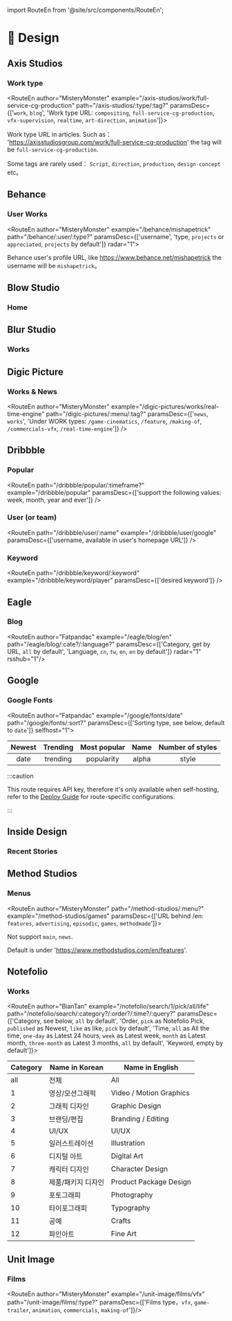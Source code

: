 import RouteEn from '@site/src/components/RouteEn';

# 🎨️ Design

## Axis Studios

### Work type

<RouteEn author="MisteryMonster" example="/axis-studios/work/full-service-cg-production" path="/axis-studios/:type/:tag?" paramsDesc={['`work`, `blog`', 'Work type URL: `compositing`, `full-service-cg-production`, `vfx-supervision`, `realtime`, `art-direction`, `animation`']}>

Work type URL in articles. Such as： 'https://axisstudiosgroup.com/work/full-service-cg-production' the tag will be `full-service-cg-production`.

Some tags are rarely used： `Script`, `direction`, `production`, `design-concept` etc。

</RouteEn>

## Behance

### User Works

<RouteEn author="MisteryMonster" example="/behance/mishapetrick" path="/behance/:user/:type?" paramsDesc={['username', 'type, `projects` or `appreciated`, `projects` by default']} radar="1">

Behance user's profile URL, like <https://www.behance.net/mishapetrick> the username will be `mishapetrick`。

</RouteEn>

## Blow Studio

### Home

<RouteEn author="MisteryMonster" example="/blow-studio" path="/blow-studio" />

## Blur Studio

### Works

<RouteEn author="MisteryMonster" example="/blur-studio" path="/blur-studio" />

## Digic Picture

### Works & News

<RouteEn author="MisteryMonster" example="/digic-pictures/works/real-time-engine" path="/digic-pictures/:menu/:tag?" paramsDesc={['`news`, `works`', 'Under WORK types: `/game-cinematics`, `/feature`, `/making-of`, `/commercials-vfx`, `/real-time-engine`']} />

## Dribbble

### Popular

<RouteEn path="/dribbble/popular/:timeframe?" example="/dribbble/popular" paramsDesc={['support the following values: week, month, year and ever']} />

### User (or team)

<RouteEn path="/dribbble/user/:name" example="/dribbble/user/google" paramsDesc={['username, available in user\'s homepage URL']} />

### Keyword

<RouteEn path="/dribbble/keyword/:keyword" example="/dribbble/keyword/player" paramsDesc={['desired keyword']} />

## Eagle

### Blog

<RouteEn author="Fatpandac" example="/eagle/blog/en" path="/eagle/blog/:cate?/:language?" paramsDesc={['Category, get by URL, `all` by default', 'Language, `cn`, `tw`, `en`, `en` by default']} radar="1" rsshub="1"/>

## Google

### Google Fonts

<RouteEn author="Fatpandac" example="/google/fonts/date" path="/google/fonts/:sort?" paramsDesc={['Sorting type, see below, default to `date`']} selfhost="1">

| Newest | Trending | Most popular | Name  | Number of styles |
| :----: | :------: | :----------: | :--:  | :--------------: |
| date   | trending | popularity   | alpha | style            |

:::caution

This route requires API key, therefore it's only available when self-hosting, refer to the [Deploy Guide](https://docs.rsshub.app/en/install/#configuration-route-specific-configurations) for route-specific configurations.

:::

</RouteEn>

## Inside Design

### Recent Stories

<RouteEn author="miaoyafeng" example="/invisionapp/inside-design" path="/invisionapp/inside-design">
</RouteEn>

## Method Studios

### Menus

<RouteEn author="MisteryMonster" path="/method-studios/:menu?" example="/method-studios/games" paramsDesc={['URL behind /en: `features`, `advertising`, `episodic`, `games`, `methodmade`']}>

Not support `main`, `news`.

Default is under 'https://www.methodstudios.com/en/features'.

</RouteEn>

## Notefolio

### Works

<RouteEn author="BianTan" example="/notefolio/search/1/pick/all/life" path="/notefolio/search/:category?/:order?/:time?/:query?" paramsDesc={['Category, see below, `all` by default', 'Order, `pick` as Notefolio Pick, `published` as Newest, `like` as like, `pick` by default', 'Time, `all` as All the time, `one-day` as Latest 24 hours, `week` as Latest week, `month` as Latest month, `three-month` as Latest 3 months, `all` by default', 'Keyword, empty by default']}>

| Category | Name in Korean | Name in English |
| ---- | --------------- | --------------- |
| all  | 전체            | All        |
| 1   | 영상/모션그래픽 | Video / Motion Graphics |
| 2   | 그래픽 디자인   | Graphic Design |
| 3   |  브랜딩/편집    | Branding / Editing |
| 4   | UI/UX       | UI/UX |
| 5   | 일러스트레이션  | Illustration |
| 6   | 디지털 아트     | Digital Art |
| 7   | 캐릭터 디자인   | Character Design |
| 8   | 제품/패키지 디자인 | Product Package Design |
| 9   | 포토그래피      | Photography |
| 10   | 타이포그래피    | Typography |
| 11   | 공예            | Crafts |
| 12   | 파인아트        | Fine Art|

</RouteEn>

## Unit Image

### Films

<RouteEn author="MisteryMonster" example="/unit-image/films/vfx" path="/unit-image/films/:type?" paramsDesc={['Films type，`vfx`, `game-trailer`, `animation`, `commercials`, `making-of`']}/>
